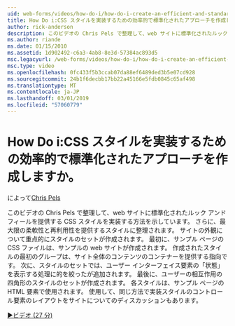```yaml
---
uid: web-forms/videos/how-do-i/how-do-i-create-an-efficient-and-standardized-approach-for-implementing-css-styles
title: How Do i:CSS スタイルを実装するための効率的で標準化されたアプローチを作成しますか。 | Microsoft Docs
author: rick-anderson
description: このビデオの Chris Pels で整理して、web サイトに標準化されたルック アンド フィールを提供する CSS スタイルを実装する方法を示しています。 さらに、スタイルは、.
ms.author: riande
ms.date: 01/15/2010
ms.assetid: 1d902492-c6a3-4ab8-8e3d-57384ac893d5
msc.legacyurl: /web-forms/videos/how-do-i/how-do-i-create-an-efficient-and-standardized-approach-for-implementing-css-styles
msc.type: video
ms.openlocfilehash: 0fc433f5b3ccab07da88ef6489ded3b5e07cd928
ms.sourcegitcommit: 24b1f6decbb17bb22a45166e5fdb0845c65af498
ms.translationtype: MT
ms.contentlocale: ja-JP
ms.lasthandoff: 03/01/2019
ms.locfileid: "57060779"
---
```

<a name="how-do-i-create-an-efficient-and-standardized-approach-for-implementing-css-styles"></a>How Do i:CSS スタイルを実装するための効率的で標準化されたアプローチを作成しますか。
====================
によって[Chris Pels](https://twitter.com/chrispels)

このビデオの Chris Pels で整理して、web サイトに標準化されたルック アンド フィールを提供する CSS スタイルを実装する方法を示しています。 さらに、最大限の柔軟性と再利用性を提供するスタイルに整理されます。 サイトの外観について重点的にスタイルのセットが作成されます。 最初に、サンプル ページの CSS ファイルは、サンプルの web サイトが作成されます。 作成されたスタイルの最初のグループは、サイト全体のコンテンツのコンテナーを提供する指向です。 次に、スタイルのセットでは、ユーザー インターフェイス要素の「状態」を表示する処理に的を絞ったが追加されます。 最後に、ユーザーの相互作用の四角形のスタイルのセットが作成されます。 各スタイルは、サンプル ページの HTML 要素で使用されます。 使用して、同じ方法で実装スタイルのコントロール要素のレイアウトをサイトについてのディスカッションもあります。

[&#9654;ビデオ (27 分)](https://channel9.msdn.com/Blogs/ASP-NET-Site-Videos/how-do-i-create-an-efficient-and-standardized-approach-for-implementing-css-styles)
